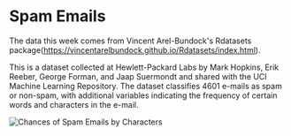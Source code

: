 # Spam Emails

The data this week comes from Vincent Arel-Bundock's Rdatasets package(https://vincentarelbundock.github.io/Rdatasets/index.html).

This is a dataset collected at Hewlett-Packard Labs by Mark Hopkins, Erik Reeber, George Forman, and Jaap Suermondt and shared with the UCI Machine Learning Repository. The dataset classifies 4601 e-mails as spam or non-spam, with additional variables indicating the frequency of certain words and characters in the e-mail.

![Chances of Spam Emails by Characters](https://github.com/alisonbautista46/tidy_tuesdays/edit/08-15-2023-Spam/tree/Spam-Email)
